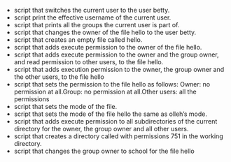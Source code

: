 - script that switches the current user to the user betty.
- script print the effective username of the current user.
- script that prints all the groups the current user is part of.
- script that changes the owner of the file hello to the user betty.
- script that creates an empty file called hello.
- script that adds execute permission to the owner of the file hello.
- script that adds execute permission to the owner and the group owner, and read permission to other users, to the file hello.
- script that adds execution permission to the owner, the group owner and the other users, to the file hello
- script that sets the permission to the file hello as follows: Owner: no permission at all.Group: no permission at all.Other users: all the permissions
- script that sets the mode of the file.
- script that sets the mode of the file hello the same as olleh’s mode.
- script that adds execute permission to all subdirectories of the current directory for the owner, the group owner and all other users.
- script that creates a directory called with permissions 751 in the working directory.
- script that changes the group owner to school for the file hello
